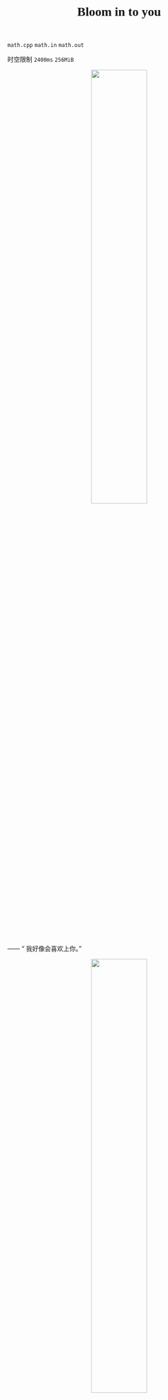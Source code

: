 <h1><center><span style="font-family: Constantia"> Bloom in to you </span></center></h1>

<center><font face="Constantia" color="white">source:NCo Prac26</font></center>

`math.cpp` `math.in` `math.out`

时空限制 `2400ms` `256MiB`

<center><img src="bkg2.jpg" height=50% width=50%/></center>

—— “ 我好像会喜欢上你。”

<center><img src="bkg3.jpg" height=50% width=50%/></center>

—— “ 我也想喜欢七海学姐。”

那句话真正的意义，现在的我还并不知晓……

<center><img src="bkg.jpg" height=50% width=50%/></center>

为什么会这样呢，明明只想了解特别的含义，明明好不容易才明白特别的含义，明明第一次有了喜欢的人，明明只有我才能成为你特别的存在，但是....

七海学姐，你知道吗 :

$$ \varphi(n) = \sum _{d|n} { d \mu ( \frac{n}{d} ) } $$

如果前辈能回答出 :

$$F(n) = \sum_{d|n} { d^k \mu( \frac{n}{d} ) }$$

前辈没有我也没问题了吧。

<center><img src="bkg4.jpg" height=50% width=50%></center>

$\varphi$ 为 `欧拉函数` , $\mu$ 为 `莫比乌斯函数` 。

### 输入格式

第一行两个空格分隔的两个正整数 $m$ 和 $k$ , 其中 $m$ 是询问次数。

之后的 $m$ 行 , 每行一个整数 $n_i$ 。

### 输出格式

输出共 $m$ 行，每行一个整数表示求得的 $F(n_i)$ 。

### 样例数据

#### 样例输入

```plain
1 3
8
```

#### 样例输出

```plain
448
```

### 数据范围

对于 $10\%$ 的数据 , $m=1$ 。

对于 $100\%$ 的数据 , $ m \leqslant 5 \times 10^5 \,,\, n \leqslant 5 \times 10^6 \,,\, 1 \leqslant k \leqslant 100$ 。
